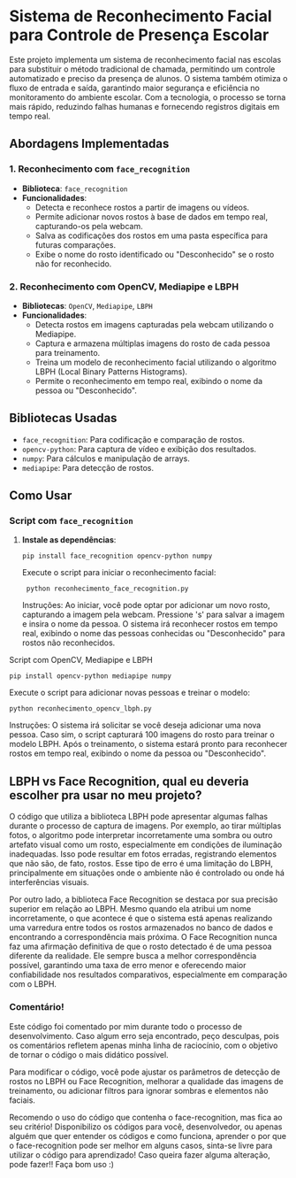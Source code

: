 # Sistema de Reconhecimento Facial para Controle de Presença Escolar

Este projeto implementa um sistema de reconhecimento facial nas escolas para substituir o método tradicional de chamada, permitindo um controle automatizado e preciso da presença de alunos. O sistema também otimiza o fluxo de entrada e saída, garantindo maior segurança e eficiência no monitoramento do ambiente escolar. Com a tecnologia, o processo se torna mais rápido, reduzindo falhas humanas e fornecendo registros digitais em tempo real.

## Abordagens Implementadas

### 1. Reconhecimento com `face_recognition`

- **Biblioteca**: `face_recognition`
- **Funcionalidades**:
  - Detecta e reconhece rostos a partir de imagens ou vídeos.
  - Permite adicionar novos rostos à base de dados em tempo real, capturando-os pela webcam.
  - Salva as codificações dos rostos em uma pasta específica para futuras comparações.
  - Exibe o nome do rosto identificado ou "Desconhecido" se o rosto não for reconhecido.

### 2. Reconhecimento com OpenCV, Mediapipe e LBPH

- **Bibliotecas**: `OpenCV`, `Mediapipe`, `LBPH`
- **Funcionalidades**:
  - Detecta rostos em imagens capturadas pela webcam utilizando o Mediapipe.
  - Captura e armazena múltiplas imagens do rosto de cada pessoa para treinamento.
  - Treina um modelo de reconhecimento facial utilizando o algoritmo LBPH (Local Binary Patterns Histograms).
  - Permite o reconhecimento em tempo real, exibindo o nome da pessoa ou "Desconhecido".

## Bibliotecas Usadas

- `face_recognition`: Para codificação e comparação de rostos.
- `opencv-python`: Para captura de vídeo e exibição dos resultados.
- `numpy`: Para cálculos e manipulação de arrays.
- `mediapipe`: Para detecção de rostos.

## Como Usar

### Script com `face_recognition`

1. **Instale as dependências**:
   ```
   pip install face_recognition opencv-python numpy
   ```
    Execute o script para iniciar o reconhecimento facial:

   ```
    python reconhecimento_face_recognition.py
   ```
    Instruções:
        Ao iniciar, você pode optar por adicionar um novo rosto, capturando a imagem pela webcam.
        Pressione 's' para salvar a imagem e insira o nome da pessoa.
        O sistema irá reconhecer rostos em tempo real, exibindo o nome das pessoas conhecidas ou "Desconhecido" para rostos não reconhecidos.

Script com OpenCV, Mediapipe e LBPH

   ```
pip install opencv-python mediapipe numpy
   ```
Execute o script para adicionar novas pessoas e treinar o modelo:

   ```
python reconhecimento_opencv_lbph.py
   ```
Instruções:
    O sistema irá solicitar se você deseja adicionar uma nova pessoa.
    Caso sim, o script capturará 100 imagens do rosto para treinar o modelo LBPH.
    Após o treinamento, o sistema estará pronto para reconhecer rostos em tempo real, exibindo o nome da pessoa ou "Desconhecido".

## LBPH vs Face Recognition, qual eu deveria escolher pra usar no meu projeto?

O código que utiliza a biblioteca LBPH pode apresentar algumas falhas durante o processo de captura de imagens. Por exemplo, ao tirar múltiplas fotos, o algoritmo pode interpretar incorretamente uma sombra ou outro artefato visual como um rosto, especialmente em condições de iluminação inadequadas. Isso pode resultar em fotos erradas, registrando elementos que não são, de fato, rostos. Esse tipo de erro é uma limitação do LBPH, principalmente em situações onde o ambiente não é controlado ou onde há interferências visuais.

Por outro lado, a biblioteca Face Recognition se destaca por sua precisão superior em relação ao LBPH. Mesmo quando ela atribui um nome incorretamente, o que acontece é que o sistema está apenas realizando uma varredura entre todos os rostos armazenados no banco de dados e encontrando a correspondência mais próxima. O Face Recognition nunca faz uma afirmação definitiva de que o rosto detectado é de uma pessoa diferente da realidade. Ele sempre busca a melhor correspondência possível, garantindo uma taxa de erro menor e oferecendo maior confiabilidade nos resultados comparativos, especialmente em comparação com o LBPH.

### Comentário!

Este código foi comentado por mim durante todo o processo de desenvolvimento. Caso algum erro seja encontrado, peço desculpas, pois os comentários refletem apenas minha linha de raciocínio, com o objetivo de tornar o código o mais didático possível.

Para modificar o código, você pode ajustar os parâmetros de detecção de rostos no LBPH ou Face Recognition, melhorar a qualidade das imagens de treinamento, ou adicionar filtros para ignorar sombras e elementos não faciais.

Recomendo o uso do código que contenha o face-recognition, mas fica ao seu critério! Disponibilizo os códigos para você, desenvolvedor, ou apenas alguém que quer entender os códigos e como funciona, aprender o por que o face-recognition pode ser melhor em alguns casos, sinta-se livre para utilizar o código para aprendizado! Caso queira fazer alguma alteração, pode fazer!! Faça bom uso :)
